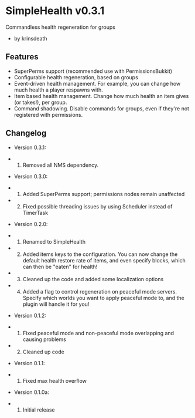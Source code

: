 SimpleHealth v0.3.1===================Commandless health regeneration for groups* by krinsdeathFeatures--------*   SuperPerms support (recommended use with PermissionsBukkit)*   Configurable health regeneration, based on groups*   Event-driven health management. For example, you can change how    much health a player respawns with.*   Item based health management. Change how much health an item gives    (or takes!), per group.*   Command shadowing. Disable commands for groups, even if they're    not registered with permissions.Changelog---------*   Version 0.3.1:*   1.  Removed all NMS dependency.*   Version 0.3.0:*   1.  Added SuperPerms support; permissions nodes remain unaffected*   2.  Fixed possible threading issues by using Scheduler instead of TimerTask*   Version 0.2.0:*   1.  Renamed to SimpleHealth*   2.  Added items keys to the configuration. You can now change the default health         restore rate of items, and even specify blocks, which can then be "eaten" for health!*   3.  Cleaned up the code and added some localization options*   4.  Added a flag to control regeneration on peaceful mode servers. Specify        which worlds you want to apply peaceful mode to, and the plugin will handle it for you!*   Version 0.1.2:*   1.  Fixed peaceful mode and non-peaceful mode overlapping and causing problems*   2.  Cleaned up code*   Version 0.1.1:*   1.  Fixed max health overflow*   Version 0.1.0a:*   1.  Initial release